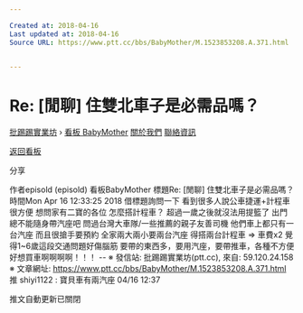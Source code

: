 ```yaml
---

Created at: 2018-04-16
Last updated at: 2018-04-16
Source URL: https://www.ptt.cc/bbs/BabyMother/M.1523853208.A.371.html


---
```


# Re: [閒聊] 住雙北車子是必需品嗎？


[批踢踢實業坊](https://www.ptt.cc/) › [看板 BabyMother](https://www.ptt.cc/bbs/BabyMother/index.html) [關於我們](https://www.ptt.cc/about.html) [聯絡資訊](https://www.ptt.cc/contact.html)

[返回看板](https://www.ptt.cc/bbs/BabyMother/index.html)

分享

作者episold (episold)
看板BabyMother
標題Re: \[閒聊\] 住雙北車子是必需品嗎？
時間Mon Apr 16 12:33:25 2018
借標題詢問一下 看到很多人說公車捷運+計程車很方便 想問家有二寶的各位 怎麼搭計程車？ 超過一歲之後就沒法用提籃了 出門總不能隨身帶汽座吧 問過台灣大車隊/一些推薦的親子友善司機 他們車上都只有一台汽座 而且很搶手要預約 全家兩大兩小要兩台汽座 得搭兩台計程車 => 車費x2 覺得1~6歲這段交通問題好傷腦筋 要帶的東西多，要用汽座，要帶推車，各種不方便 好想買車啊啊啊啊！！！ -- ※ 發信站: 批踢踢實業坊(ptt.cc), 來自: 59.120.24.158 ※ 文章網址: <https://www.ptt.cc/bbs/BabyMother/M.1523853208.A.371.html>
推 shiyi1122 : 寶貝車有兩汽座 04/16 12:37

推文自動更新已關閉

